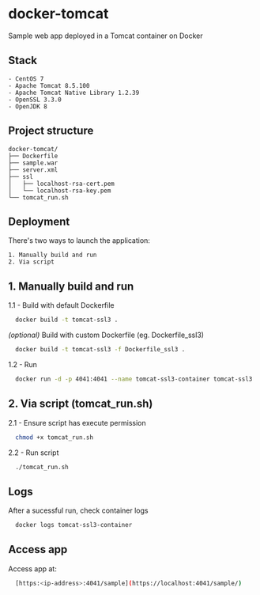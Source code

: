 # docker-tomcat

Sample web app deployed in a Tomcat container on Docker

## Stack

    - CentOS 7
    - Apache Tomcat 8.5.100
    - Apache Tomcat Native Library 1.2.39
    - OpenSSL 3.3.0
    - OpenJDK 8

## Project structure
    docker-tomcat/
    ├── Dockerfile
    ├── sample.war
    ├── server.xml
    ├── ssl
    │   ├── localhost-rsa-cert.pem
    │   └── localhost-rsa-key.pem
    └── tomcat_run.sh

## Deployment
There's two ways to launch the application:

    1. Manually build and run
    2. Via script



## 1. Manually build and run
1.1 -
Build with default Dockerfile

```bash
  docker build -t tomcat-ssl3 .
```
*(optional)* Build with custom Dockerfile (eg. Dockerfile_ssl3)
```bash
  docker build -t tomcat-ssl3 -f Dockerfile_ssl3 .
```
1.2 - Run
```bash
  docker run -d -p 4041:4041 --name tomcat-ssl3-container tomcat-ssl3
```

## 2. Via script (tomcat_run.sh)
2.1 - Ensure script has execute permission
```bash
  chmod +x tomcat_run.sh
```
2.2 - Run script
```bash
  ./tomcat_run.sh
```

## Logs

After a sucessful run, check container logs 

```bash
  docker logs tomcat-ssl3-container
```

## Access app

Access app at: 

```bash
  [https:<ip-address>:4041/sample](https://localhost:4041/sample/)
```
